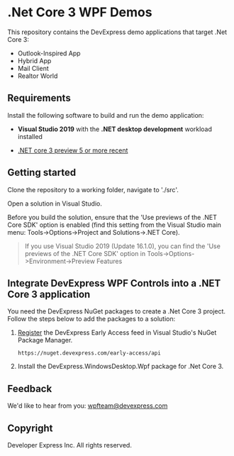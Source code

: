 # .Net Core 3 WPF Demos

This repository contains the DevExpress demo applications that target .Net Core 3:
- Outlook-Inspired App
- Hybrid App
- Mail Client
- Realtor World

## Requirements

Install the following software to build and run the demo application:

- **Visual Studio 2019** with the **.NET desktop development** workload installed

- [.NET core 3 preview 5 or more recent](https://dotnet.microsoft.com/download/dotnet-core/3.0)

## Getting started

Clone the repository to a working folder, navigate to './src'.

Open a solution in Visual Studio. 

Before you build the solution, ensure that the 'Use previews of the .NET Core SDK' option is enabled (find this setting from the Visual Studio main menu: Tools->Options->Project and Solutions->.NET Core).

> If you use Visual Studio 2019 (Update 16.1.0), you can find the 'Use previews of the .NET Core SDK' option in Tools->Options->Environment->Preview Features

## Integrate DevExpress WPF Controls into a .NET Core 3 application

You need the DevExpress NuGet packages to create a .Net Core 3 project. Follow the steps below to add the packages to a solution:

1. [Register](https://docs.devexpress.com/GeneralInformation/116698/installation/install-devexpress-controls-using-nuget-packages/setup-visual-studio%27s-nuget-package-manager) the DevExpress Early Access feed in Visual Studio's NuGet Package Manager.

    `https://nuget.devexpress.com/early-access/api`

2. Install the DevExpress.WindowsDesktop.Wpf package for .Net Core 3. 

## Feedback

We'd like to hear from you: wpfteam@devexpress.com

## Copyright

Developer Express Inc. All rights reserved.
